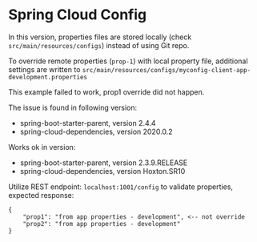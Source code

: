 # Spring Cloud Config

In this version, properties files are stored locally (check ```src/main/resources/configs```) instead of using Git repo. 

To override remote properties (```prop-1```) with local property file, additional settings are written to ```src/main/resources/configs/myconfig-client-app-development.properties```

This example failed to work, prop1 override did not happen.

The issue is found in following version:
- spring-boot-starter-parent, version 2.4.4
- spring-cloud-dependencies, version 2020.0.2

Works ok in version:
- spring-boot-starter-parent, version 2.3.9.RELEASE
- spring-cloud-dependencies, version Hoxton.SR10

Utilize REST endpoint: ```localhost:1001/config``` to validate properties, expected response:
```
{
    "prop1": "from app properties - development", <-- not override
    "prop2": "from app properties - development"
}
```
